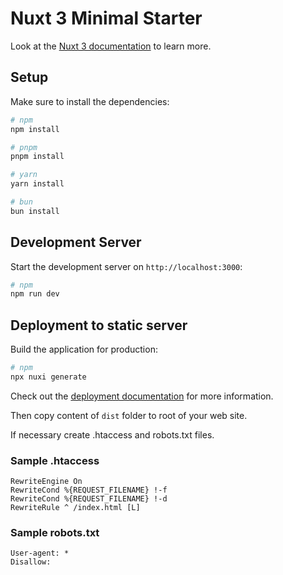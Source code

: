 # Nuxt 3 Minimal Starter

Look at the [Nuxt 3 documentation](https://nuxt.com/docs/getting-started/introduction) to learn more.

## Setup

Make sure to install the dependencies:

```bash
# npm
npm install

# pnpm
pnpm install

# yarn
yarn install

# bun
bun install
```

## Development Server

Start the development server on `http://localhost:3000`:

```bash
# npm
npm run dev
```

## Deployment to static server

Build the application for production:

```bash
# npm
npx nuxi generate
```

Check out the [deployment documentation](https://nuxt.com/docs/getting-started/deployment) for more information.

Then copy content of `dist` folder to root of your web site.

If necessary create .htaccess and robots.txt files.

### Sample .htaccess

```
RewriteEngine On
RewriteCond %{REQUEST_FILENAME} !-f
RewriteCond %{REQUEST_FILENAME} !-d
RewriteRule ^ /index.html [L]
```

### Sample robots.txt

```
User-agent: *
Disallow:
```
